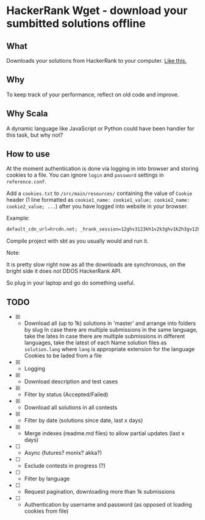 # HackerRank Wget - download your sumbitted solutions offline

## What

Downloads your solutions from HackerRank to your computer. [Like this.](https://github.com/bitnot/hackerrank-solutions)

## Why 

To keep track of your performance, reflect on old code and improve.

## Why Scala

A dynamic language like JavaScript or Python could have been handier for this task, but why not?


## How to use

At the moment authentication is done via logging in into browser and storing cookies to a file.
You can ignore `login` and `password` settings in `reference.conf`.

Add a `cookies.txt` to `/src/main/resources/` containing the value of `Cookie` header 
(1 line formatted as `cookie1_name: cookie1_value; cookie2_name: cookie2_value; ...`) 
after you have logged into website in your browser.

Example:
```txt
default_cdn_url=hrcdn.net; _hrank_session=12ghv3123kh1v2k3ghv1k2h3gv12hg3v12gh3v1; cdn_url=hrcdn.net; cdn_set=true; __utma=74197771.123123.1523563402.1523563402.1523563402.1; __utmc=123123123; ...
```

Compile project with sbt as you usually would and run it.

Note:

It is pretty slow right now as all the downloads are synchronous, 
on the bright side it does not DDOS HackerRank API. 

So plug in your laptop and go do something useful.

## TODO

 - [x] - Download all (up to 1k) solutions in 'master' and arrange into folders by slug
	In case there are multiple submissions in the same language, take the lates
	In case there are multiple submissions in different languages, take the latest of each
	Name solution files as `solution.lang` where `lang` is appropriate extension for the language
	Cookies to be laded from a file
 - [x] - Logging
 - [x] - Download description and test cases
 - [x] - Filter by status (Accepted/Failed)
 - [x] - Download all solutions in all contests
 - [x] - Filter by date (solutions since date, last x days)
 - [x] - Merge indexes (readme.md files) to allow partial updates (last x days)
 - [ ] - Async (futures? monix? akka?)
 - [ ] - Exclude contests in progress (?)
 - [ ] - Filter by language
 - [ ] - Request pagination, downloading more than 1k submissions
 - [ ] - Authentication by username and password (as opposed ot loading cookies from file)
